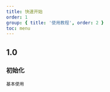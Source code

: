 ```yaml
---
title: 快速开始
order: 1
group: { title: '使用教程', order: 2 }
toc: menu
---
```


## 1.0

### 初始化

<code src="">基本使用</code>
